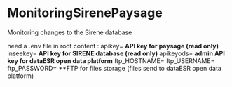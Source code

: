 # MonitoringSirenePaysage
Monitoring changes to the Sirene database

need a .env file in root
content :
apikey= **API key for paysage (read only)**
inseekey= **API key for SIRENE database (read only)**
apikeyods= **admin API key for dataESR open data platform**
ftp_HOSTNAME= 
ftp_USERNAME= 
ftp_PASSWORD= 
**FTP for files storage (files send to dataESR open data platform)